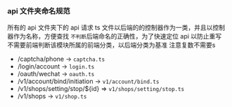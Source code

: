 ### api 文件夹命名规范

所有的 api 文件夹下的 api 请求 ts 文件以后端的的控制器作为一类，并且以控制器作为名称，方便查找
`不判断`后端命名的正确性，为了快速定位 api 以防止重写
不需要前端判断该模块所属的前端分类，以后端分类为基准
注意复数不需要s


- /captcha/phone -> `captcha.ts`
- /login/account -> `login.ts`
- /oauth/wechat -> `oauth.ts`
- /v1/account/bind/initiation -> `v1/account/bind.ts`
- /v1/shops/setting/stop/${id} => `v1/shops/setting/stop.ts`
- /v1/shops -> `v1/shop.ts`
